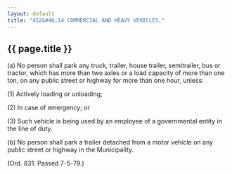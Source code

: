 ```yaml
---
layout: default 
title: "452&#46;14 COMMERCIAL AND HEAVY VEHICLES."
---
```


{{ page.title }}
----------------

​(a) No person shall park any truck, trailer, house trailer,
semitrailer, bus or tractor, which has more than two axles or a load
capacity of more than one ton, on any public street or highway for more
than one hour, unless:

​(1) Actively loading or unloading;

​(2) In case of emergency; or

​(3) Such vehicle is being used by an employee of a governmental entity
in the line of duty.

​(b) No person shall park a trailer detached from a motor vehicle on any
public street or highway in the Municipality.

(Ord. 831. Passed 7-5-79.)
